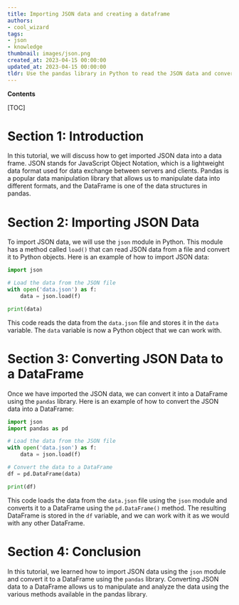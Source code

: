 ```yaml
---
title: Importing JSON data and creating a dataframe
authors:
- cool_wizard
tags:
- json
- knowledge
thumbnail: images/json.png
created_at: 2023-04-15 00:00:00
updated_at: 2023-04-15 00:00:00
tldr: Use the pandas library in Python to read the JSON data and convert it into a data frame.
---
```


**Contents**

[TOC]

# Section 1: Introduction
In this tutorial, we will discuss how to get imported JSON data into a data frame. JSON stands for JavaScript Object Notation, which is a lightweight data format used for data exchange between servers and clients. Pandas is a popular data manipulation library that allows us to manipulate data into different formats, and the DataFrame is one of the data structures in pandas. 

# Section 2: Importing JSON Data
To import JSON data, we will use the `json` module in Python. This module has a method called `load()` that can read JSON data from a file and convert it to Python objects. Here is an example of how to import JSON data:

```python
import json

# Load the data from the JSON file
with open('data.json') as f:
    data = json.load(f)

print(data)
```

This code reads the data from the `data.json` file and stores it in the `data` variable. The `data` variable is now a Python object that we can work with.

# Section 3: Converting JSON Data to a DataFrame
Once we have imported the JSON data, we can convert it into a DataFrame using the `pandas` library. Here is an example of how to convert the JSON data into a DataFrame:

```python
import json
import pandas as pd

# Load the data from the JSON file
with open('data.json') as f:
    data = json.load(f)

# Convert the data to a DataFrame
df = pd.DataFrame(data)

print(df)
```

This code loads the data from the `data.json` file using the `json` module and converts it to a DataFrame using the `pd.DataFrame()` method. The resulting DataFrame is stored in the `df` variable, and we can work with it as we would with any other DataFrame.

# Section 4: Conclusion
In this tutorial, we learned how to import JSON data using the `json` module and convert it to a DataFrame using the `pandas` library. Converting JSON data to a DataFrame allows us to manipulate and analyze the data using the various methods available in the pandas library.
